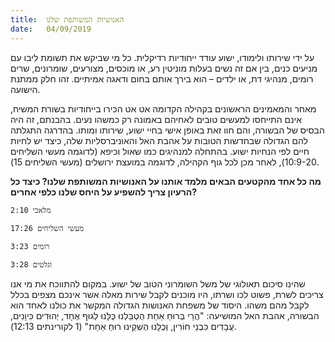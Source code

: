 ```yaml
---
title:  האנושיות המשותפת שלנו
date:   04/09/2019
---
```


על ידי שירותו ולימודו, ישוע עודד ייחודיות רדיקלית. כל מי שביקש את תשומת ליבו עם מניעים כנים, בין אם זה נשים בעלות מוניטין רע, או מוכסים, מצורעים, שומרונים, שרים רומים, מנהיגי דת, או ילדים – הוא בירך אותם בחום ודאגה אמיתיים. זהו חלק ממתנת הישועה.

מאחר והמאמינים הראשונים בקהילה הקדומה אט אט הכירו בייחודיות בשורת המשיח, אינם התייחסו למעשים טובים לאחיהם באמונה רק כמשהו נעים. בהבנתם, זה היה הבסיס של הבשורה, והם חוו זאת באופן אישי בחיי ישוע, שירותו ומותו. בהדרגה התגלתה להם הגדולה שבחדשות הטובות על אהבת האל והאוניברסליות שלה, כיצד יש לחיות חיים לפי הנחיות ישוע. בהתחלה למנהיגים כמו שאול וכיפא (לדוגמה מעשי השליחים 10:9-20), לאחר מכן לכל גוף הקהילה, לדוגמה במועצת ירושלים (מעשי השליחים 15). 

**מה כל אחד מהקטעים הבאים מלמד אותנו על האנושיות המשותפת שלנו? כיצד כל הרעיון צריך להשפיע על היחס שלנו כלפי אחרים?**

`מלאכי 2:10`

`מעשי השליחים 17:26`

`רומים 3:23`

`וגלטים 3:28`

שהינו סיכום תאולוגי של משל השומרוני הטוב של ישוע. במקום להתווכח את מי אנו צריכים לשרת, פשוט לכו ושרתו, היו מוכנים לקבל שירות מאלה אשר אינכם מצפים בכלל לקבל מהם משהו. היסוד של משפחת האנושות הגדולה המקשר את כולנו לאחד הוא הבשורה, אהבת האל המושיעה: "הֲרֵי בְּרוּחַ אַחַת הֻטְבַּלְנוּ כֻּלָּנוּ לְגוּף אֶחָד, יְהוּדִים כִּיוָנִים, עֲבָדִים כִּבְנֵי חוֹרִין, וְכֻלָּנוּ הֻשְׁקֵינוּ רוּחַ אַחַת" (1 לקורינתים 12:13).